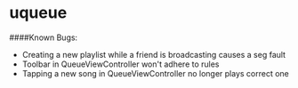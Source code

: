 # uqueue  
####Known Bugs:  
- Creating a new playlist while a friend is broadcasting causes a seg fault
- Toolbar in QueueViewController won't adhere to rules
- Tapping a new song in QueueViewController no longer plays correct one
